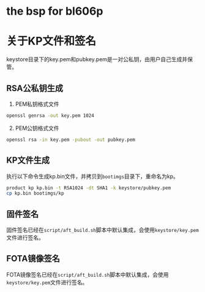 # the bsp for bl606p

# 关于KP文件和签名

keystore目录下的key.pem和pubkey.pem是一对公私钥，由用户自己生成并保管。

## RSA公私钥生成

1. PEM私钥格式文件

```bash
openssl genrsa -out key.pem 1024
```

2. PEM公钥格式文件

```bash
openssl rsa -in key.pem -pubout -out pubkey.pem
```

## KP文件生成

执行以下命令生成kp.bin文件，并拷贝到`bootimgs`目录下，重命名为kp。

```bash
product kp kp.bin -t RSA1024 -dt SHA1 -k keystore/pubkey.pem
cp kp.bin bootimgs/kp
```

## 固件签名

固件签名已经在`script/aft_build.sh`脚本中默认集成，会使用`keystore/key.pem`文件进行签名。

## FOTA镜像签名

FOTA镜像签名已经在`script/aft_build.sh`脚本中默认集成，会使用`keystore/key.pem`文件进行签名。
